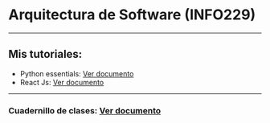 # Arquitectura de Software (INFO229)
---
## Mis tutoriales:
- Python essentials: [Ver documento](tutorials/python/python-essentials.ipynb)
- React Js: [Ver documento](tutorials/reactjs)

---
### Cuadernillo de clases: [Ver documento](docs/tareas/cuadernillo.pdf)
